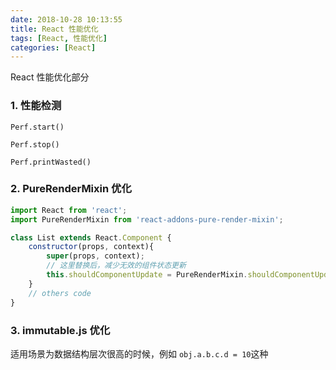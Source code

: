 ```yaml
---
date: 2018-10-28 10:13:55
title: React 性能优化
tags: [React, 性能优化]
categories: [React]
---
```


React 性能优化部分

### 1. 性能检测

`Perf.start()`

`Perf.stop()`

`Perf.printWasted()`

### 2. PureRenderMixin 优化

``` javascript
import React from 'react';
import PureRenderMixin from 'react-addons-pure-render-mixin';

class List extends React.Component {
    constructor(props, context){
        super(props, context);
        // 这里替换后，减少无效的组件状态更新
        this.shouldComponentUpdate = PureRenderMixin.shouldComponentUpdate.bind(this);
    }
    // others code
}
```

### 3. immutable.js 优化

适用场景为数据结构层次很高的时候，例如 `obj.a.b.c.d = 10`这种